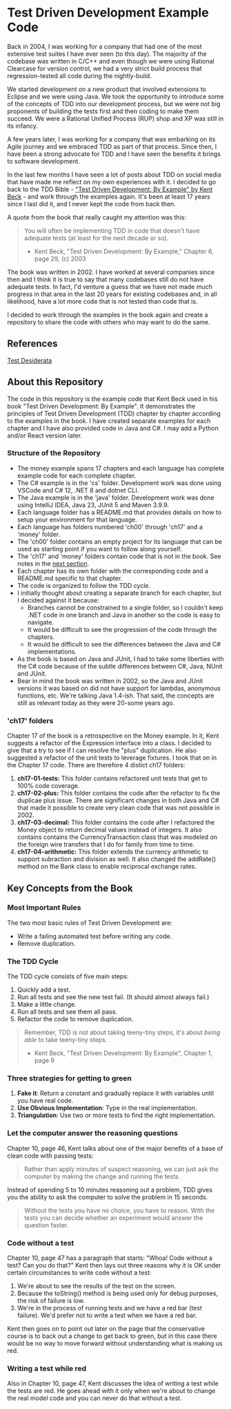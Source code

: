 # Test Driven Development Example Code

Back in 2004, I was working for a company that had one of the most extensive test suites I have ever seen (to this day). 
The majority of the codebase was written in C/C++ and even though we were using Rational Clearcase for version control, 
we had a very strict build process that regression-tested all code during the nightly-build. 

We started development on a new product that involved extensions to Eclipse and we were using Java. We took the 
opportunity to introduce some of the concepts of TDD into our development process, but we were not big proponents of 
building the tests first and then coding to make them succeed. We were a Rational Unified Process (RUP) shop and XP 
was still in its infancy.

A few years later, I was working for a company that was embarking on its Agile journey and we embraced TDD as part of 
that process. Since then, I have been a strong advocate for TDD and I have seen the benefits it brings to software 
development.

In the last few months I have seen a lot of posts about TDD on social media that have made me reflect on my own 
experiences with it. I decided to go back to the 
TDD Bible - ["Test Driven Development: By Example" by Kent Beck](https://a.co/d/5tOeg2z) - and work through the examples again. It's been 
at least 17 years since I last did it, and I never kept the code from back then.

A quote from the book that really caught my attention was this:
> You will often be implementing TDD in code that doesn't have adequate tests (at least for the next decade or so).
> - Kent Beck, "Test Driven Development: By Example," Chapter 6, page 29, (c) 2003

The book was written in 2002. I have worked at several companies since then and I think it is true to say that many codebases
still do not have adequate tests. In fact, I'd venture a guess that we have not made much progress in that area in the last 20
years for existing codebases and, in all likelihood, have a lot more code that is not tested than code that is.

I decided to work through the examples in the book again and create a repository to share the code with others who may 
want to do the same.

## References
[Test Desiderata](https://kentbeck.github.io/TestDesiderata/)

## About this Repository

The code in this repository is the example code that Kent Beck used in his book "Test Driven Development: By Example". 
It demonstrates the principles of Test Driven Development (TDD) chapter by chapter according to the examples in the book.
I have created separate examples for each chapter and I have also provided code in Java and C#. I may add a Python 
and/or React version later.

### Structure of the Repository
- The money example spans 17 chapters and each language has complete example code for each complete chapter.
- The C# example is in the 'cs' folder. Development work was done using VSCode and C# 12, .NET 8 and dotnet CLI.
- The Java example is in the 'java' folder. Development work was done using IntelliJ IDEA, Java 23, JUnit 5 and 
Maven 3.9.9.
- Each language folder has a README.md that provides details on how to setup your environment for that language.
- Each language has folders numbered 'ch00' through 'ch17' and a 'money' folder.
- The 'ch00' folder contains an empty project for its language that can be used as starting point if you want to follow 
along yourself.
- The 'ch17' and 'money' folders contain code that is not in the book. See notes in the [next section](https://github.com/The-Software-Gorilla/tdd-examples#ch17-and-money-folders).
- Each chapter has its own folder with the corresponding code and a README.md specific to that chapter.
- The code is organized to follow the TDD cycle.
- I initially thought about creating a separate branch for each chapter, but I decided against it because:
  - Branches cannot be constrained to a single folder, so I couldn't keep .NET code in one branch and Java in another 
  so the code is easy to navigate.
  - It would be difficult to see the progression of the code through the chapters.
  - It would be difficult to see the differences between the Java and C# implementations.
- As the book is based on Java and JUnit, I had to take some liberties with the C# code because of the subtle 
differences between C#, Java, NUnit and JUnit.
- Bear in mind the book was written in 2002, so the Java and JUnit versions it was based on did not have support for 
lambdas, anonymous functions, etc. We're talking Java 1.4-ish. That said, the concepts are still as relevant today as
they were 20-some years ago.

### 'ch17' folders
Chapter 17 of the book is a retrospective on the Money example. In it, Kent suggests a refactor of the Expression 
interface into a class. I decided to give that a try to see if I can resolve the "plus" duplication. He also suggested 
a refactor of the unit tests to leverage fixtures. I took that on in the Chapter 17 code. There are therefore 4 distict 
ch17 folders:
1. **ch17-01-tests:** This folder contains refactored unit tests that get to 100% code coverage.
2. **ch17-02-plus:** This folder contains the code after the refactor to fix the duplicae plus issue. There are 
significant changes in both Java and C# that made it possible to create very clean code that was not possible in 2002.
3. **ch17-03-decimal:** This folder contains the code after I refactored the Money object to return decimal values 
instead of integers. It also contains contains the CurrencyTransaction class that was modeled on the foreign wire 
transfers that I do for family from time to time. 
4. **ch17-04-arithmetic:** This folder extends the currency arithmetic to support subraction and division as well. 
It also changed the addRate() method on the Bank class to enable reciprocal exchange rates.

## Key Concepts from the Book

### Most Important Rules
The two most basic rules of Test Driven Development are:
- Write a failing automated test before writing any code.
- Remove duplication.

### The TDD Cycle
The TDD cycle consists of five main steps:
1. Quickly add a test.
2. Run all tests and see the new test fail. (It should almost always fail.)
3. Make a little change.
4. Run all tests and see them all pass.
5. Refactor the code to remove duplication.
> Remember, TDD is not about taking teeny-tiny steps, it's about *being able* to take teeny-tiny steps.
> - Kent Beck, "Test Driven Development: By Example", Chapter 1, page 9

### Three strategies for getting to green
1. **Fake it**: Return a constant and gradually replace it with variables until you have real code.
2. **Use Obvious Implementation**: Type in the real implementation.
3. **Triangulation**: Use two or more tests to find the right implementation.

### Let the computer answer the reasoning questions
Chapter 10, page 46, Kent talks about one of the major benefits of a base of clean code with passing tests:
> Rather than apply minutes of suspect reasoning, we can just ask the computer by making the change and running the tests.

Instead of spending 5 to 10 minutes reasoning out a problem, TDD gives you the ability to ask the computer to solve the 
problem in 15 seconds. 
> Without the tests you have no choice, you have to reason. With the tests you can decide whether an experiment would 
> answer the question faster.

### Code without a test
Chapter 10, page 47 has a paragraph that starts: "Whoa! Code without a test? Can you do that?" Kent then lays out three reasons 
why it is OK under certain circumstances to write code without a test:
1. We're about to see the results of the test on the screen.
2. Because the toString() method is being used only for debug purposes, the risk of failure is low.
3. We're in the process of running tests and we have a red bar (test failure). We'd prefer not to write a test when we 
have a red bar.

Kent then goes on to point out later on the page that the conservative course is to back out a change to get back to 
green, but in this case there would be no way to move forward without understanding what is making us red.

### Writing a test while red
Also in Chapter 10, page 47, Kent discusses the idea of writing a test while the tests are red. He goes ahead with it
only when we're about to change the real model code and you can never do that without a test.
